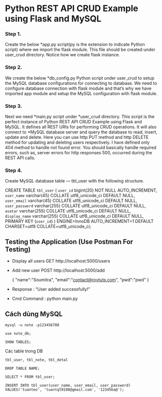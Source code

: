 # Python REST API CRUD Example using Flask and MySQL

### Step 1. 
Create the below *app.py script(py is the extension to indicate Python script) where we import the flask module. This file should be created under user_crud directory. Notice how we create flask instance. 

### Step 2. 
We create the below *db_config.py Python script under user_crud to setup the MySQL database configurations for connecting to database. We need to configure database connection with flask module and that’s why we have imported app module and setup the MySQL configuration with flask module.

### Step 3. 
Next we need *main.py script under *user_crud directory. This script is the perfect instance of Python REST API CRUD Example using Flask and MySQL. It defines all REST URIs for performing CRUD operations. It will also connect to *MySQL database server and query the database to read, insert, update and delete.
Here you can use http PUT method and http DELETE method for updating and deleting users respectively. I have defined only 404 method to handle not found error. You should basically handle required errors, such as, server errors for http responses 500, occurred during the REST API calls.

### Step 4. 
Create MySQL database table — tbl_user with the following structure.

  CREATE TABLE `tbl_user` (
  `user_id` bigint(20) NOT NULL AUTO_INCREMENT,
  `user_name` varchar(45) COLLATE utf8_unicode_ci DEFAULT NULL,
  `user_email` varchar(45) COLLATE utf8_unicode_ci DEFAULT NULL,
  `user_password` varchar(255) COLLATE utf8_unicode_ci DEFAULT NULL,
  `avatar` varchar(255) COLLATE utf8_unicode_ci DEFAULT NULL,
  `display_name` varchar(255) COLLATE utf8_unicode_ci DEFAULT NULL,
  PRIMARY KEY (`user_id`)
  ) ENGINE=InnoDB AUTO_INCREMENT=1 DEFAULT CHARSET=utf8 COLLATE=utf8_unicode_ci;

## Testing the Application (Use Postman For Testing)
* Display all users
  GET http://localhost:5000/users
* Add new user
  POST http://localhost:5000/add
  
  {
	"name":"Soumitra",
	"email":"contact@roytuts.com",
	"pwd":"pwd"
  }
  
 * Response : “User added successfully!”
 * Cmd Command : python main.py

## Cách dùng MySQL
````
mysql -u note -p123456788
````
````angular2html
use note_db;
````
````angular2html
SHOW TABLES;
````
Các table trong DB
````angular2html
tbl_user, tbl_note, tbl_detal
````
````
DROP TABLE NAME;
````
````angular2html
SELECT * FROM tbl_user;
````
````angular2html
INSERT INTO tbl_user(user_name, user_email, user_password) VALUES('tuanteo', 'tuantqt0108@gmail.com', '123456a@');
````